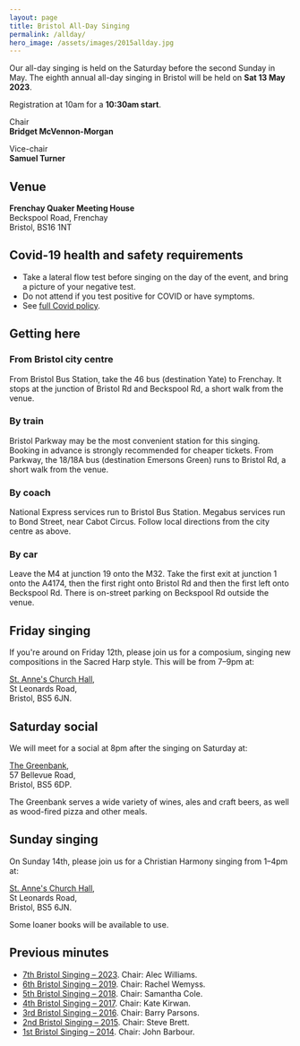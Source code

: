 ```yaml
---
layout: page
title: Bristol All-Day Singing
permalink: /allday/
hero_image: /assets/images/2015allday.jpg
---
```


Our all-day singing is held on the Saturday before the second Sunday in May.
The eighth annual all-day singing in Bristol will be held on **Sat 13 May 2023**.

Registration at 10am for a **10:30am start**.

Chair  
**Bridget McVennon-Morgan**

Vice-chair  
**Samuel Turner**

## Venue

**Frenchay Quaker Meeting House**  
Beckspool Road, Frenchay  
Bristol, BS16 1NT

## Covid-19 health and safety requirements

- Take a lateral flow test before singing on the day of the event, and bring a picture of your negative test.
- Do not attend if you test positive for COVID or have symptoms.
- See [full Covid policy](https://bit.ly/bsh-covid-policy).

## Getting here

### From Bristol city centre

From Bristol Bus Station, take the 46 bus (destination Yate) to Frenchay. It stops at the junction of Bristol Rd and Beckspool Rd, a short walk from the venue.

### By train

Bristol Parkway may be the most convenient station for this singing. Booking in advance is strongly recommended for cheaper tickets. From Parkway, the 18/18A bus (destination Emersons Green) runs to Bristol Rd, a short walk from the venue.

### By coach

National Express services run to Bristol Bus Station. Megabus services run to Bond Street, near Cabot Circus. Follow local directions from the city centre as above.

### By car

Leave the M4 at junction 19 onto the M32. Take the first exit at junction 1 onto the A4174, then the first right onto Bristol Rd and then the first left onto Beckspool Rd. There is on-street parking on Beckspool Rd outside the venue.

## Friday singing

If you're around on Friday 12th, please join us for a composium, singing new compositions in the Sacred Harp style.
This will be from 7–9pm at:

[St. Anne's Church Hall](http://www.stanneschurchbristol.org.uk/),  
St Leonards Road,  
Bristol, BS5 6JN.

## Saturday social

We will meet for a social at 8pm after the singing on Saturday at:

[The Greenbank](https://thegreenbankbristol.co.uk/),  
57 Bellevue Road,  
Bristol, BS5 6DP.

The Greenbank serves a wide variety of wines, ales and craft beers, as well as wood-fired pizza and other meals.

## Sunday singing

On Sunday 14th, please join us for a Christian Harmony singing from 1–4pm at:

[St. Anne's Church Hall](http://www.stanneschurchbristol.org.uk/),  
St Leonards Road,  
Bristol, BS5 6JN.

Some loaner books will be available to use.

## Previous minutes

- [7th Bristol Singing – 2023](http://fasola.org/minutes/search/?n=6369). Chair: Alec Williams.
- [6th Bristol Singing – 2019](http://fasola.org/minutes/search/?n=5916). Chair: Rachel Wemyss.
- [5th Bristol Singing – 2018](http://fasola.org/minutes/search/?n=5615). Chair: Samantha Cole.
- [4th Bristol Singing – 2017](http://fasola.org/minutes/search/?n=5316). Chair: Kate Kirwan.
- [3rd Bristol Singing – 2016](http://fasola.org/minutes/search/?n=5017). Chair: Barry Parsons.
- [2nd Bristol Singing – 2015](http://fasola.org/minutes/search/?n=4724). Chair: Steve Brett.
- [1st Bristol Singing – 2014](http://fasola.org/minutes/search/?n=4440). Chair: John Barbour.
